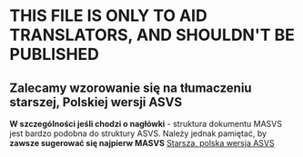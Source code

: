 # THIS FILE IS ONLY TO AID TRANSLATORS, AND SHOULDN'T BE PUBLISHED

## Zalecamy wzorowanie się na tłumaczeniu starszej, Polskiej wersji ASVS 

**W szczególności jeśli chodzi o nagłówki** - struktura dokumentu MASVS jest bardzo podobna do struktury ASVS. Należy jednak pamiętać, by **zawsze sugerować się najpierw MASVS**
[Starsza, polska wersja ASVS](https://owasp.org/www-pdf-archive/OWASP_Application_Security_Verification_Standard_3.0.1_PL.pdf)
